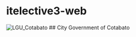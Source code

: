 # itelective3-web

![LGU_Cotabato](https://user-images.githubusercontent.com/107229394/209252585-ac3c7a21-9bc3-42d8-890d-c842e3043042.jpg) ## City Government of Cotabato

